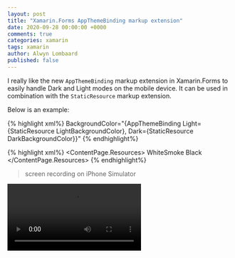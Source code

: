 ```yaml
---
layout: post
title: "Xamarin.Forms AppThemeBinding markup extension"
date: 2020-09-28 00:00:00 +0000
comments: true
categories: xamarin
tags: xamarin
author: Alwyn Lombaard
published: false
---
```

I really like the new `AppThemeBinding` markup extension in Xamarin.Forms to easily handle Dark and Light modes on the mobile device. It can be used in combination with the `StaticResource` markup extension.

Below is an example:

{% highlight xml%}
BackgroundColor="{AppThemeBinding
        Light={StaticResource LightBackgroundColor},
        Dark={StaticResource DarkBackgroundColor}}"
{% endhighlight%}

{% highlight xml%}
<ContentPage.Resources>
    <Color x:Key="LightBackgroundColor">WhiteSmoke</Color>
    <Color x:Key="DarkBackgroundColor">Black</Color>
</ContentPage.Resources>
{% endhighlight%}

>screen recording on iPhone Simulator
<video width="300" controls>
   <source src="/video/appthemebinding.mov" type="video/mp4">
</video> 